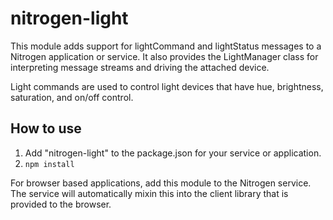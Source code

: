 # nitrogen-light

This module adds support for lightCommand and lightStatus messages to a Nitrogen application or service.  It also provides the LightManager class for interpreting message streams and driving the attached device.

Light commands are used to control light devices that have hue, brightness, saturation, and on/off control.

## How to use

1. Add "nitrogen-light" to the package.json for your service or application.
2. `npm install`

For browser based applications, add this module to the Nitrogen service.  The service will automatically mixin this into the client library that is provided to the browser.